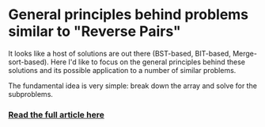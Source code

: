 # General principles behind problems similar to "Reverse Pairs"

It looks like a host of solutions are out there (BST-based, BIT-based, Merge-sort-based). Here I'd like to focus on the general principles behind these solutions and its possible application to a number of similar problems.

The fundamental idea is very simple: break down the array and solve for the subproblems.

### [Read the full article here](https://leetcode.com/problems/reverse-pairs/solutions/97268/General-principles-behind-problems-similar-to-%22Reverse-Pairs%22/)